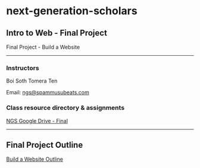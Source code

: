 # next-generation-scholars
## Intro to Web - Final Project
Final Project - Build a Website

---

### Instructors

Boi Soth
Tomera Ten

Email: ngs@spammusubeats.com

### Class resource directory & assignments
[NGS Google Drive - Final](https://drive.google.com/open?id=19WqBtwltRFholMwyRMiez6HDnfe2z_ie)

---

## Final Project Outline

[Build a Website Outline](https://drive.google.com/open?id=1JoCc9wAIadTjeAzrGl1iaDurbY0wIou2GGfSCZMkGN0)

